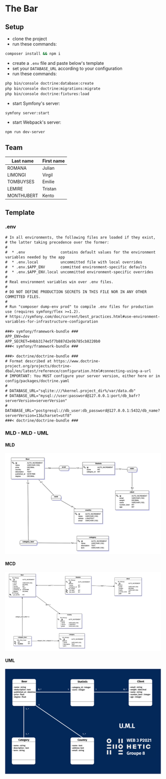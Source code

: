 # The Bar

## Setup

- clone the project
- run these commands:

```bash
composer install && npm i
```

- create a `.env` file and paste below's template
- set your `DATABASE_URL` according to your configuration
- run these commands:

```bash
php bin/console doctrine:database:create
php bin/console doctrine:migrations:migrate
php bin/console doctrine:fixtures:load
```

- start Symfony's server:

```bash
symfony server:start
```

- start Webpack's server:

```bash
npm run dev-server
```

## Team

| Last name | First name |
| --- | --- |
| ROMANA | Julian |
| LIMONGI | Virgil |
| TOMBUYSES | Emilie |
| LEMIRE | Tristan |
| MONTHUBERT | Kento |

## Template

### .env

```env
# In all environments, the following files are loaded if they exist,
# the latter taking precedence over the former:
#
#  * .env                contains default values for the environment variables needed by the app
#  * .env.local          uncommitted file with local overrides
#  * .env.$APP_ENV       committed environment-specific defaults
#  * .env.$APP_ENV.local uncommitted environment-specific overrides
#
# Real environment variables win over .env files.
#
# DO NOT DEFINE PRODUCTION SECRETS IN THIS FILE NOR IN ANY OTHER COMMITTED FILES.
#
# Run "composer dump-env prod" to compile .env files for production use (requires symfony/flex >=1.2).
# https://symfony.com/doc/current/best_practices.html#use-environment-variables-for-infrastructure-configuration

###> symfony/framework-bundle ###
APP_ENV=dev
APP_SECRET=84bb3174e5f7b887d2e9b785cb8220b0
###< symfony/framework-bundle ###

###> doctrine/doctrine-bundle ###
# Format described at https://www.doctrine-project.org/projects/doctrine-dbal/en/latest/reference/configuration.html#connecting-using-a-url
# IMPORTANT: You MUST configure your server version, either here or in config/packages/doctrine.yaml
#
# DATABASE_URL="sqlite:///%kernel.project_dir%/var/data.db"
# DATABASE_URL="mysql://user:password@127.0.0.1:port/db_bafr?serverVersion=serverVersion"
# DATABASE_URL="postgresql://db_user:db_password@127.0.0.1:5432/db_name?serverVersion=13&charset=utf8"
###< doctrine/doctrine-bundle ###
```
### MLD - MLD - UML

#### MLD 
![alt text](https://github.com/kentoje/symfony-bar-tp/blob/master/schemas/MLD_schema.png)

#### MCD 
![alt text](https://github.com/kentoje/symfony-bar-tp/blob/master/schemas/MCD_schema.png)

#### UML
![alt text](https://github.com/kentoje/symfony-bar-tp/blob/master/schemas/UML_schema.png)

